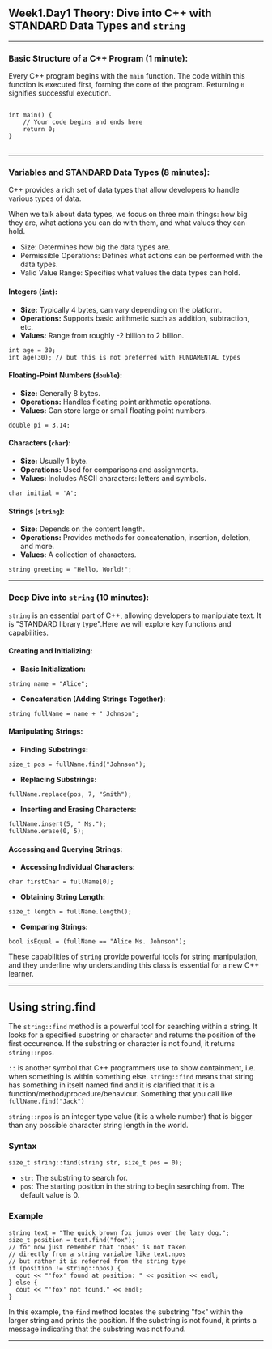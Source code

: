 <h2>Week1.Day1 Theory: Dive into C++ with STANDARD Data Types and <code>string</code></h2>

<hr>

<h3>Basic Structure of a C++ Program (1 minute):</h3>
<p>Every C++ program begins with the <code>main</code> function. The code within this function is executed first, forming the core of the program. Returning <code>0</code> signifies successful execution.</p>

<pre>
<code>
int main() {
    // Your code begins and ends here
    return 0;
}
</code>
</pre>

<hr>

<h3>Variables and STANDARD Data Types (8 minutes):</h3>
<p>C++ provides a rich set of data types that allow developers to handle various types of data.</p>

<p>When we talk about data types, we focus on three main things: how big they are, what actions you can do with them, and what values they can hold.</p>

<ul>
  <li>Size: Determines how big the data types are.</li>
  <li>Permissible Operations: Defines what actions can be performed with the data types.</li>
  <li>Valid Value Range: Specifies what values the data types can hold.</li>
</ul>

<h4>Integers (<code>int</code>):</h4>
<ul>
  <li><strong>Size:</strong> Typically 4 bytes, can vary depending on the platform.</li>
  <li><strong>Operations:</strong> Supports basic arithmetic such as addition, subtraction, etc.</li>
  <li><strong>Values:</strong> Range from roughly -2 billion to 2 billion.</li>
</ul>
<pre><code>int age = 30;
int age(30); // but this is not preferred with FUNDAMENTAL types
</code></pre>

<h4>Floating-Point Numbers (<code>double</code>):</h4>
<ul>
  <li><strong>Size:</strong> Generally 8 bytes.</li>
  <li><strong>Operations:</strong> Handles floating point arithmetic operations.</li>
  <li><strong>Values:</strong> Can store large or small floating point numbers.</li>
</ul>
<pre><code>double pi = 3.14;
</code></pre>

<h4>Characters (<code>char</code>):</h4>
<ul>
  <li><strong>Size:</strong> Usually 1 byte.</li>
  <li><strong>Operations:</strong> Used for comparisons and assignments.</li>
  <li><strong>Values:</strong> Includes ASCII characters: letters and symbols.</li>
</ul>
<pre><code>char initial = 'A';
</code></pre>

<h4>Strings (<code>string</code>):</h4>
<ul>
  <li><strong>Size:</strong> Depends on the content length.</li>
  <li><strong>Operations:</strong> Provides methods for concatenation, insertion, deletion, and more.</li>
  <li><strong>Values:</strong> A collection of characters.</li>
</ul>
<pre><code>string greeting = "Hello, World!";
</code></pre>

<hr>

<h3>Deep Dive into <code>string</code> (10 minutes):</h3>
<p><code>string</code> is an essential part of C++, allowing developers to manipulate text. It is "STANDARD library type".Here we will explore key functions and capabilities.</p>

<h4>Creating and Initializing:</h4>
<ul>
  <li><strong>Basic Initialization:</strong></li>
</ul>
<pre><code>string name = "Alice";
</code></pre>
<ul>
  <li><strong>Concatenation (Adding Strings Together):</strong></li>
</ul>
<pre><code>string fullName = name + " Johnson";
</code></pre>

<h4>Manipulating Strings:</h4>
<ul>
  <li><strong>Finding Substrings:</strong></li>
</ul>
<pre><code>size_t pos = fullName.find("Johnson");
</code></pre>
<ul>
  <li><strong>Replacing Substrings:</strong></li>
</ul>
<pre><code>fullName.replace(pos, 7, "Smith");
</code></pre>
<ul>
  <li><strong>Inserting and Erasing Characters:</strong></li>
</ul>
<pre><code>fullName.insert(5, " Ms.");
fullName.erase(0, 5);
</code></pre>

<h4>Accessing and Querying Strings:</h4>
<ul>
  <li><strong>Accessing Individual Characters:</strong></li>
</ul>
<pre><code>char firstChar = fullName[0];
</code></pre>
<ul>
  <li><strong>Obtaining String Length:</strong></li>
</ul>
<pre><code>size_t length = fullName.length();
</code></pre>
<ul>
  <li><strong>Comparing Strings:</strong></li>
</ul>
<pre><code>bool isEqual = (fullName == "Alice Ms. Johnson");
</code></pre>
<p>These capabilities of <code>string</code> provide powerful tools for string manipulation, and they underline why understanding this class is essential for a new C++ learner.</p>

<hr>

<h2>Using string.find</h2>

<p>The <code>string::find</code> method is a powerful tool for searching within a string. It looks for a specified substring or character and returns the position of the first occurrence. If the substring or character is not found, it returns <code>string::npos</code>.</p>

<p><code>::</code> is another symbol that C++ programmers use to show containment, i.e. when something is within something else. <code>string::find</code> means that string has something in itself named find and it is clarified that it is a function/method/procedure/behaviour. Something that you call like <code>fullName.find("Jack")</code></p>


<p> <code>string::npos</code> is an integer type value (it is a whole number) that is bigger than any possible character string length in the world.</p>

<h3>Syntax</h3>
<pre><code>size_t string::find(string str, size_t pos = 0);</code></pre>

<ul>
  <li><code>str</code>: The substring to search for.</li>
  <li><code>pos</code>: The starting position in the string to begin searching from. The default value is 0.</li>
</ul>

<h3>Example</h3>
<pre><code>string text = "The quick brown fox jumps over the lazy dog.";
size_t position = text.find("fox");
// for now just remember that 'npos' is not taken 
// directly from a string varialbe like text.npos
// but rather it is referred from the string type
if (position != string::npos) {
  cout << "'fox' found at position: " << position << endl;
} else {
  cout << "'fox' not found." << endl;
}
</code></pre>

<p>In this example, the <code>find</code> method locates the substring "fox" within the larger string and prints the position. If the substring is not found, it prints a message indicating that the substring was not found.</p>

<hr>

